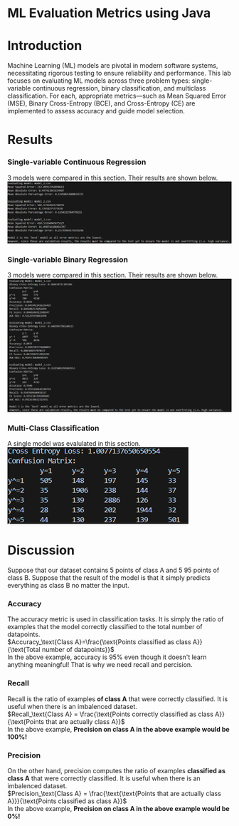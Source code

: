 # ML Evaluation Metrics using Java
# Introduction
Machine Learning (ML) models are pivotal in modern software systems, necessitating rigorous testing to ensure reliability and performance. This lab focuses on evaluating ML models across three problem types: single-variable continuous regression, binary classification, and multiclass classification. For each, appropriate metrics—such as Mean Squared Error (MSE), Binary Cross-Entropy (BCE), and Cross-Entropy (CE) are implemented to assess accuracy and guide model selection.

# Results
### Single-variable Continuous Regression
3 models were compared in this section.  Their results are shown below.
![Single-variable Continuous Regression Results](images/t1.png)

### Single-variable Binary Regression
3 models were compared in this section.  Their results are shown below.
![Single-variable Binary Regression Results](images/t2.png)

### Multi-Class Classification
A single model was evalulated in this section.
![Multiclass Classification Results](images/t3.png)

# Discussion
Suppose that our dataset contains 5 points of class A and 5 95 points of class B.  Suppose that the result of the model is that it simply predicts everything as class B no matter the input.

### Accuracy
The accuracy metric is used in classification tasks.  It is simply the ratio of examples that the model correctly classified to the total number of datapoints.\
$Accuracy_\text{Class A}=\frac{\text{Points classified as class A}}{\text{Total number of datapoints}}$\
In the above example, accuracy is 95% even though it doesn't learn anything meaningful!  That is why we need recall and percision.

### Recall
Recall is the ratio of examples **of class A** that were correctly classified. It is useful when there is an imbalenced dataset.\
$Recall_\text{Class A} = \frac{\text{Points correctly classified as class A}}{\text{Points that are actually class A}}$\
In the above example, **Precision on class A in the above  example would be 100%!**

### Precision
On the other hand, precision computes the ratio of examples **classified as class A** that were correctly classified.  It is useful when there is an imbalenced dataset.\
$Precision_\text{Class A} = \frac{\text{\text{Points that are actually class A}}}{\text{Points classified as class A}}$\
In the above example, 
**Precision on class A in the above example would be 0%!**